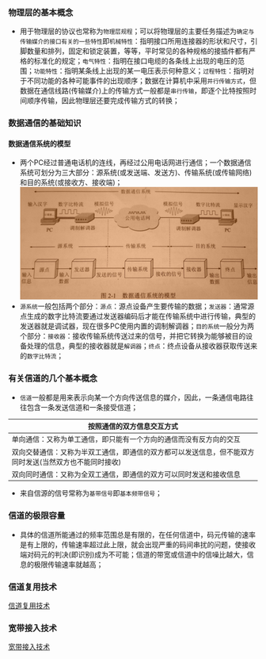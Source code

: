 ### 物理层的基本概念
+ 用于物理层的协议也常称为`物理层规程`；可以将物理层的主要任务描述为`确定与传输媒介的接口有关的一些特性`即`机械特性`：指明接口所用连接器的形状和尺寸，引脚数量和排列，固定和锁定装置，等等，平时常见的各种规格的接插件都有严格的标准化的规定；`电气特性`：指明在接口电缆的各条线上出现的电压的范围；`功能特性`：指明某条线上出现的某一电压表示何种意义；`过程特性`：指明对于不同功能的各种可能事件的出现顺序；数据在计算机中采用`并行传输方式`，但数据在通信线路(传输媒介)上的传输方式一般都是`串行传输`，即逐个比特按照时间顺序传输，因此物理层还要完成传输方式的转换；
### 数据通信的基础知识
#### 数据通信系统的模型
+ 两个PC经过普通电话机的连线，再经过公用电话网进行通信；一个数据通信系统可划分为三大部分：源系统(或发送端、发送方)、传输系统(或传输网络)和目的系统(或接收方、接收端)；
![image](https://github.com/ningbaoqi/ComputerNetWork/blob/master/gif/pic-1.jpg)
+ `源系统`一般包括两个部分：`源点`：源点设备产生要传输的数据；`发送器`：通常源点生成的数字比特流要通过发送器编码后才能在传输系统中进行传输，典型的发送器就是调试器，现在很多PC使用内置的调制解调器；`目的系统`一般分为两个部分：`接收器`：接收传输系统传送过来的信号，并把它转换为能够被目的设备处理的信息，典型的接收器就是`解调器`；`终点`：终点设备从接收器获取传送来的`数字比特流`；
### 有关信道的几个基本概念
+ `信道`一般都是用来表示向某一个方向传送信息的媒介，因此，一条通信电路往往包含一条发送信道和一条接受信道；

|按照通信的双方信息交互方式|
|-------|
|单向通信：又称为单工通信，即只能有一个方向的通信而没有反方向的交互|
|双向交替通信：又称为半双工通信，即通信的双方都可以发送信息，但不能双方同时发送(当然双方也不能同时接收)|
|双向同时通信：又称为全双工通信，即通信的双方可以同时发送和接收信息|

+ 来自信源的信号常称为`基带信号`即`基本频带信号`；

### 信道的极限容量
+ 具体的信道所能通过的频率范围总是有限的，在任何信道中，码元传输的速率是有上限的，传输速率超过此上限，就会出现严重的码间串扰的问题，使接收端对码元的判决(即识别)成为不可能；信道的带宽或信道中的信噪比越大，信息的极限传输速率就越高；

### 信道复用技术
[信道复用技术](https://github.com/ningbaoqi/ComputerNetWork/blob/master/README-Channel-multiplexing-technology.md)
### 宽带接入技术
[宽带接入技术](https://github.com/ningbaoqi/ComputerNetWork/blob/master/README-Broadband-access-technology.md)
